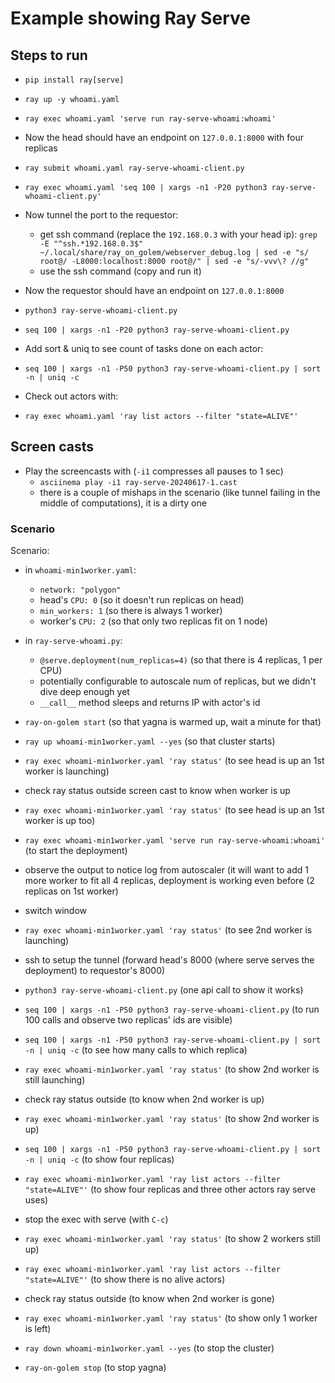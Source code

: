 # Example showing Ray Serve

## Steps to run

- `pip install ray[serve]`
- `ray up -y whoami.yaml`
- `ray exec whoami.yaml 'serve run ray-serve-whoami:whoami'`
- Now the head should have an endpoint on `127.0.0.1:8000` with four replicas
- `ray submit whoami.yaml ray-serve-whoami-client.py`
- `ray exec whoami.yaml 'seq 100 | xargs -n1 -P20 python3 ray-serve-whoami-client.py'` 

- Now tunnel the port to the requestor:
  - get ssh command (replace the `192.168.0.3` with your head ip):
    `grep -E "^ssh.*192.168.0.3$" ~/.local/share/ray_on_golem/webserver_debug.log | sed -e "s/ root@/ -L8000:localhost:8000 root@/" | sed -e "s/-vvv\? //g"`
  - use the ssh command (copy and run it)

- Now the requestor should have an endpoint on `127.0.0.1:8000`
- `python3 ray-serve-whoami-client.py`
- `seq 100 | xargs -n1 -P20 python3 ray-serve-whoami-client.py`
- Add sort & uniq to see count of tasks done on each actor:
- `seq 100 | xargs -n1 -P50 python3 ray-serve-whoami-client.py | sort -n | uniq -c`

- Check out actors with:
- `ray exec whoami.yaml 'ray list actors --filter "state=ALIVE"'`

## Screen casts
- Play the screencasts with (`-i1` compresses all pauses to 1 sec)
  - `asciinema play -i1 ray-serve-20240617-1.cast`
  - there is a couple of mishaps in the scenario (like tunnel failing in the middle of computations), it is a dirty one

### Scenario
Scenario:
- in `whoami-min1worker.yaml`:
  - `network: "polygon"`
  - head's `CPU: 0` (so it doesn't run replicas on head)
  - `min_workers: 1` (so there is always 1 worker)
  - worker's `CPU: 2` (so that only two replicas fit on 1 node)

- in `ray-serve-whoami.py`:
  - `@serve.deployment(num_replicas=4)` (so that there is 4 replicas, 1 per CPU)
  - potentially configurable to autoscale num of replicas, but we didn't dive deep enough yet
  - `__call__` method sleeps and returns IP with actor's id

- `ray-on-golem start` (so that yagna is warmed up, wait a minute for that)
- `ray up whoami-min1worker.yaml --yes` (so that cluster starts)
- `ray exec whoami-min1worker.yaml 'ray status'` (to see head is up an 1st worker is launching)
- check ray status outside screen cast to know when worker is up
- `ray exec whoami-min1worker.yaml 'ray status'` (to see head is up an 1st worker is up too)
- `ray exec whoami-min1worker.yaml 'serve run ray-serve-whoami:whoami'` (to start the deployment)
- observe the output to notice log from autoscaler (it will want to add 1 more worker to fit all 4 replicas, deployment is working even before (2 replicas on 1st worker)
- switch window
- `ray exec whoami-min1worker.yaml 'ray status'` (to see 2nd worker is launching)
- ssh to setup the tunnel (forward head's 8000 (where serve serves the deployment) to requestor's 8000)
- `python3 ray-serve-whoami-client.py` (one api call to show it works)
- `seq 100 | xargs -n1 -P50 python3 ray-serve-whoami-client.py` (to run 100 calls and observe two replicas' ids are visible)
- `seq 100 | xargs -n1 -P50 python3 ray-serve-whoami-client.py | sort -n | uniq -c` (to see how many calls to which replica)
- `ray exec whoami-min1worker.yaml 'ray status'` (to show 2nd worker is still launching)
- check ray status outside (to know when 2nd worker is up)
- `ray exec whoami-min1worker.yaml 'ray status'` (to show 2nd worker is up)
- `seq 100 | xargs -n1 -P50 python3 ray-serve-whoami-client.py | sort -n | uniq -c` (to show four replicas)
- `ray exec whoami-min1worker.yaml 'ray list actors --filter "state=ALIVE"'` (to show four replicas and three other actors ray serve uses)
- stop the exec with serve (with `C-c`)
- `ray exec whoami-min1worker.yaml 'ray status'` (to show 2 workers still up)
- `ray exec whoami-min1worker.yaml 'ray list actors --filter "state=ALIVE"'` (to show there is no alive actors)
- check ray status outside (to know when 2nd worker is gone)
- `ray exec whoami-min1worker.yaml 'ray status'` (to show only 1 worker is left)
- `ray down whoami-min1worker.yaml --yes` (to stop the cluster)
- `ray-on-golem stop` (to stop yagna)
